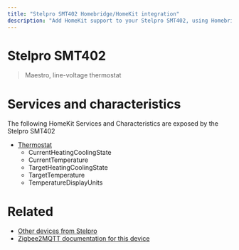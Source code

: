 ```yaml
---
title: "Stelpro SMT402 Homebridge/HomeKit integration"
description: "Add HomeKit support to your Stelpro SMT402, using Homebridge, Zigbee2MQTT and homebridge-z2m."
---
```

<!---
This file has been GENERATED using src/docgen/docgen.ts
DO NOT EDIT THIS FILE MANUALLY!
-->
# Stelpro SMT402
> Maestro, line-voltage thermostat


# Services and characteristics
The following HomeKit Services and Characteristics are exposed by
the Stelpro SMT402

* [Thermostat](../../climate.md)
  * CurrentHeatingCoolingState
  * CurrentTemperature
  * TargetHeatingCoolingState
  * TargetTemperature
  * TemperatureDisplayUnits


# Related
* [Other devices from Stelpro](../index.md#stelpro)
* [Zigbee2MQTT documentation for this device](https://www.zigbee2mqtt.io/devices/SMT402.html)